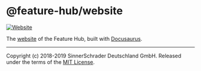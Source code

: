 # @feature-hub/website

[![Website][website-badge]][website]

The [website][website] of the Feature Hub, built with [Docusaurus][docusaurus].

---

Copyright (c) 2018-2019 SinnerSchrader Deutschland GmbH. Released under the
terms of the [MIT License][license].

[docusaurus]: https://docusaurus.io/en/
[license]: https://github.com/sinnerschrader/feature-hub/blob/master/LICENSE
[website]: https://feature-hub.netlify.com/
[website-badge]:
  https://img.shields.io/badge/Website-Feature%20Hub-%234502da.svg
